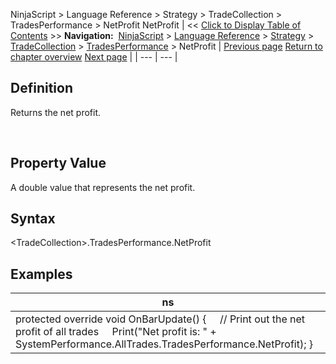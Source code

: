 ﻿
NinjaScript \> Language Reference \> Strategy \> TradeCollection \> TradesPerformance \> NetProfit
NetProfit
| \<\< [Click to Display Table of Contents](netprofit.md) \>\> **Navigation:**     [NinjaScript](ninjascript.md) \> [Language Reference](language_reference_wip.md) \> [Strategy](strategy.md) \> [TradeCollection](tradecollection.md) \> [TradesPerformance](tradesperformance.md) \> NetProfit | [Previous page](monthlyulcer.md) [Return to chapter overview](tradesperformance.md) [Next page](percent.md) |
| --- | --- |
## Definition
Returns the net profit.  

 
## Property Value
A double value that represents the net profit.
 
## Syntax
\<TradeCollection\>.TradesPerformance.NetProfit

## Examples
| ns |
| --- |
| protected override void OnBarUpdate() {      // Print out the net profit of all trades      Print("Net profit is: " \+ SystemPerformance.AllTrades.TradesPerformance.NetProfit); } |
